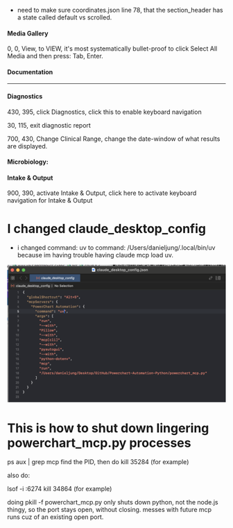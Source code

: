 - need to make sure coordinates.json line 78, that the section_header has a state called default vs scrolled.


#### Media Gallery
<!-- feed screenshot to calculate how many DATES there are, so it knows if it needs to load more media. can also determine if there even is a NEW picture (LLM compares latest date on screenshot to today's date, to see if we even need to load any media-->


0, 0, View, to VIEW, it's most systematically bullet-proof to click Select All Media and then press: Tab, Enter.


#### Documentation
<!-- let's just go to the Documentation's own section for this... -->
<!-- set a condition where if you're in Documentation View, and you try to leave to do something else, it re-clicks on Provider View first to re-orient. -->

____

<!-- use LLM to program to keep going back until there's a big jump in date discrepancy. start from there. work-up note by note.

1. does it look like it ONLY has text?
    1. click then control (^) + a. did it highlight?
        1. control (^) + c. save. 
        [[
        i need a verification process here to see if it pasted.
        i also need a verification process to make sure the EHR's loaded
        prior to making next moves.
        ]]
    2. if not, run the cliclicktest.py algorithm.
2. if not, take a screenshot, log it, and ignore.
 -->


#### Diagnostics
430, 395, click Diagnostics, click this to enable keyboard navigation
<!-- you need to automatically press TAB 3 + 6 times, to get to cycling through the actual images.

Each time we press tab, grab a screenshot: then ask

prompt idea #1: is there ANY diagnostic sections that actually has an item AKA section has an actual image to view? 

if yes: inner prompt: am I hovering over a section or an item? if hovering over section, is the count 0?
    if yes section, yes zero: press Tab again and repeat prompt.
    if yes section, no zero: press Tab again and press ENTER.
    if no section: press ENTER.

    control (^) + a, control (^) + c, paste to log. wait for refresh to finish (lag), then exit.
     ^^ this causes MAJOR lag.
if no: go to labs.
 -->
30, 115, exit diagnostic report



700, 430, Change Clinical Range, change the date-window of what results are displayed.
<!-- after clicking Chance Clinical Range, you can press `down arrow`, ENTER.

press TAB. then you're ready to type in date: MM/DD/YYYY format.
 -->

#### Microbiology:
<!-- click on an empty space. then do 4 + 8 tabs. then you're ready to start opening. -->

<!-- LLM: screenshot. check if LAST_UPDATED date is already matched to our logs/database.
if NOT matching, that means there's new info.
OPEN!
click the middle! select all! copy! paste to logs! 


ESC to close.
 -->

#### Intake & Output
900, 390, activate Intake & Output, click here to activate keyboard navigation for Intake & Output
<!-- press tab 2 times.
ENTER (refresh).
WAIT 5 seconds. (or until loads)
click activate Intake & Output again.
Tab 5 times.
down arrow (hover total summary, by default is opened). 
ENTER (collapse total summary)
down arrow x3 (go to counts)
ENTER + up arrow (open counts)
ENTER + up arrow (open output)
ENTER + up arrow (open input)
ENTER + up arrow (open total summary)

do the LLM-assisted scroll down until next header algorithm.

 -->





# I changed claude_desktop_config
- i changed command: uv to command: /Users/danieljung/.local/bin/uv
because im having trouble having claude mcp load uv.

![alt text](image.png)




# This is how to shut down lingering powerchart_mcp.py processes
ps aux | grep mcp
find the PID, then do 
kill 35284 (for example)


also do:

lsof -i :6274
kill 34864 (for example)

doing pkill -f powerchart_mcp.py only shuts down python, not the node.js thingy, so the port stays open, without closing. messes with future mcp runs cuz of an existing open port.